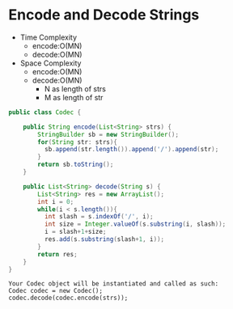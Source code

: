# Encode and Decode Strings

- Time Complexity
  - encode:O(MN)
  - decode:O(MN)
- Space Complexity
  - encode:O(MN)
  - decode:O(MN)
    - N as length of strs
    - M as length of str

```java
public class Codec {

    public String encode(List<String> strs) {
        StringBuilder sb = new StringBuilder();
        for(String str: strs){
          sb.append(str.length()).append('/').append(str);
        }
        return sb.toString();
    }

    public List<String> decode(String s) {
        List<String> res = new ArrayList();
        int i = 0;
        while(i < s.length()){
          int slash = s.indexOf('/', i);
          int size = Integer.valueOf(s.substring(i, slash));
          i = slash+1+size;
          res.add(s.substring(slash+1, i));
        }
        return res;
    }
}
```
```
Your Codec object will be instantiated and called as such:
Codec codec = new Codec();
codec.decode(codec.encode(strs));
```
